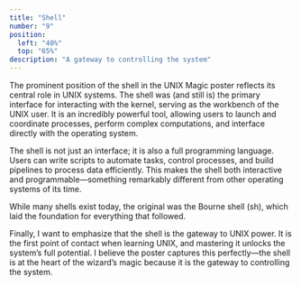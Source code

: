 ```yaml
---
title: "Shell"
number: "9"
position:
  left: "40%"
  top: "65%"
description: "A gateway to controlling the system"
---
```


The prominent position of the shell in the UNIX Magic poster reflects its
central role in UNIX systems. The shell was (and still is) the primary
interface for interacting with the kernel, serving as the workbench of the UNIX
user. It is an incredibly powerful tool, allowing users to launch and
coordinate processes, perform complex computations, and interface directly with
the operating system.

The shell is not just an interface; it is also a full programming language.
Users can write scripts to automate tasks, control processes, and build
pipelines to process data efficiently. This makes the shell both interactive
and programmable—something remarkably different from other operating systems of
its time.

While many shells exist today, the original was the Bourne shell (sh), which
laid the foundation for everything that followed.

Finally, I want to emphasize that the shell is the gateway to UNIX power. It is
the first point of contact when learning UNIX, and mastering it unlocks the
system’s full potential. I believe the poster captures this perfectly—the shell
is at the heart of the wizard’s magic because it is the gateway to controlling
the system.

